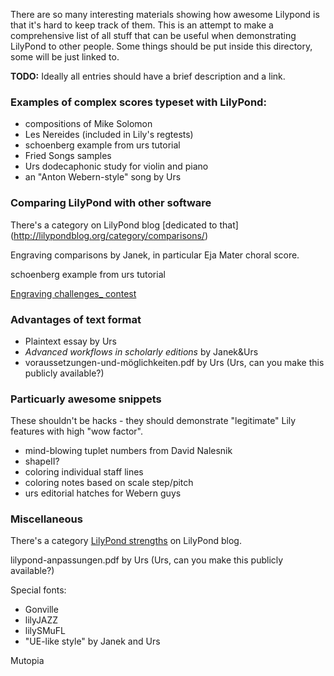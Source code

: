 There are so many interesting materials showing how awesome Lilypond is
that it's hard to keep track of them.  This is an attempt to make a comprehensive
list of all stuff that can be useful when demonstrating LilyPond to other people.
Some things should be put inside this directory, some will be just linked to.

**TODO:** Ideally all entries should have a brief description and a link.


### Examples of complex scores typeset with LilyPond:

* compositions of Mike Solomon
* Les Nereides (included in Lily's regtests)
* schoenberg example from urs tutorial
* Fried Songs samples
* Urs dodecaphonic study for violin and piano
* an "Anton Webern-style" song by Urs


### Comparing LilyPond with other software

There's a category on LilyPond blog [dedicated to that]
(http://lilypondblog.org/category/comparisons/)

Engraving comparisons by Janek, in particular Eja Mater choral score.

schoenberg example from urs tutorial

[Engraving challenges_ contest](https://github.com/engraving-challenges/main)


### Advantages of text format

* Plaintext essay by Urs
* _Advanced workflows in scholarly editions_ by Janek&Urs
* voraussetzungen-und-möglichkeiten.pdf by Urs (Urs, can you make this publicly available?)


### Particuarly awesome snippets

These shouldn't be hacks - they should demonstrate "legitimate" Lily features
with high "wow factor".

* mind-blowing tuplet numbers from David Nalesnik
* shapeII?
* coloring individual staff lines
* coloring notes based on scale step/pitch
* urs editorial hatches for Webern guys


### Miscellaneous

There's a category [LilyPond strengths](http://lilypondblog.org/category/strengths/)
on LilyPond blog.

lilypond-anpassungen.pdf by Urs (Urs, can you make this publicly available?)

Special fonts:
* Gonville
* lilyJAZZ
* lilySMuFL
* "UE-like style" by Janek and Urs

Mutopia
